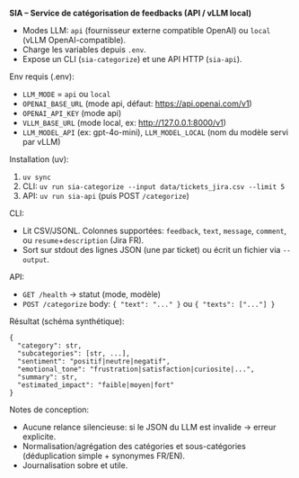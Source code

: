 **SIA – Service de catégorisation de feedbacks (API / vLLM local)**

- Modes LLM: `api` (fournisseur externe compatible OpenAI) ou `local` (vLLM OpenAI-compatible).
- Charge les variables depuis `.env`.
- Expose un CLI (`sia-categorize`) et une API HTTP (`sia-api`).

Env requis (.env):
- `LLM_MODE` = `api` ou `local`
- `OPENAI_BASE_URL` (mode api, défaut: https://api.openai.com/v1)
- `OPENAI_API_KEY` (mode api)
- `VLLM_BASE_URL` (mode local, ex: http://127.0.0.1:8000/v1)
- `LLM_MODEL_API` (ex: gpt-4o-mini), `LLM_MODEL_LOCAL` (nom du modèle servi par vLLM)

Installation (uv):
1) `uv sync`
2) CLI: `uv run sia-categorize --input data/tickets_jira.csv --limit 5`
3) API: `uv run sia-api` (puis POST `/categorize`)

CLI:
- Lit CSV/JSONL. Colonnes supportées: `feedback`, `text`, `message`, `comment`, ou `resume`+`description` (Jira FR).
- Sort sur stdout des lignes JSON (une par ticket) ou écrit un fichier via `--output`.

API:
- `GET /health` → statut (mode, modèle)
- `POST /categorize` body: `{ "text": "..." }` ou `{ "texts": ["..."] }`

Résultat (schéma synthétique):
```
{
  "category": str,
  "subcategories": [str, ...],
  "sentiment": "positif|neutre|negatif",
  "emotional_tone": "frustration|satisfaction|curiosite|...",
  "summary": str,
  "estimated_impact": "faible|moyen|fort"
}
```

Notes de conception:
- Aucune relance silencieuse: si le JSON du LLM est invalide → erreur explicite.
- Normalisation/agrégation des catégories et sous-catégories (déduplication simple + synonymes FR/EN).
- Journalisation sobre et utile.

